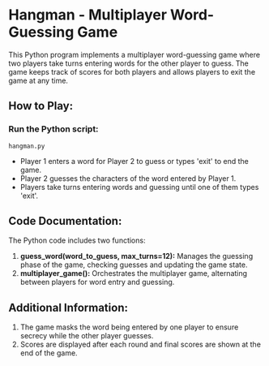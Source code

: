 # Hangman - Multiplayer Word-Guessing Game
  This Python program implements a multiplayer word-guessing game where two players take turns entering words for the other player to guess. The game keeps track of scores for both players and allows players to exit the game at any time.

## How to Play:
### Run the Python script: 
    hangman.py
  
  - Player 1 enters a word for Player 2 to guess or types 'exit' to end the game.
  - Player 2 guesses the characters of the word entered by Player 1.
  - Players take turns entering words and guessing until one of them types 'exit'.

## Code Documentation:
  The Python code includes two functions:

  1. **guess_word(word_to_guess, max_turns=12):** Manages the guessing phase of the game, checking guesses and updating the game state.
  2. **multiplayer_game():** Orchestrates the multiplayer game, alternating between players for word entry and guessing.

## Additional Information:
  1. The game masks the word being entered by one player to ensure secrecy while the other player guesses.
  2. Scores are displayed after each round and final scores are shown at the end of the game.

